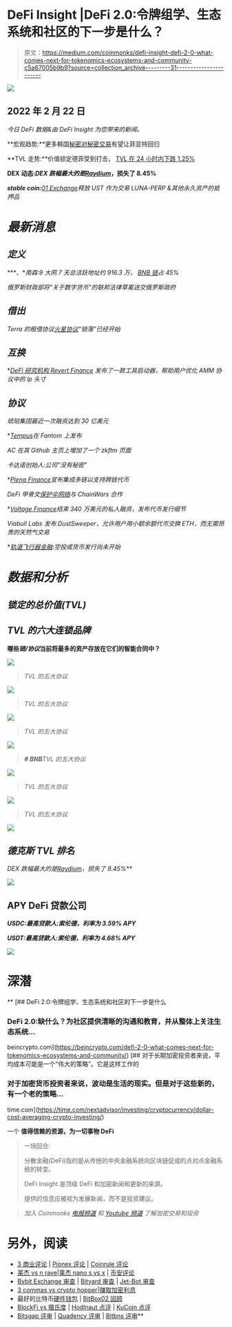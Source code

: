 # DeFi Insight |DeFi 2.0:令牌组学、生态系统和社区的下一步是什么？

> 原文：<https://medium.com/coinmonks/defi-insight-defi-2-0-what-comes-next-for-tokenomics-ecosystems-and-community-c5a67005b9b9?source=collection_archive---------31----------------------->

![](img/35cfc9c99a3b59d7b7663c85a4ec25a2.png)

## 2022 年 2 月 22 日

*今日 DeFi 数据&由 DeFi Insight 为您带来的新闻。*

**宏观趋势:**更多韩国[秘密对秘密交易](https://cryptonews.com/news/more-south-korean-crypto-crypto-exchanges-hopeful-of-making-fiat-returns.htm)有望让菲亚特回归

**TVL 走势:**价值锁定德菲受到打击， [TVL 在 24 小时内下跌 1.25%](https://defillama.com/)

**DEX 动态:***DEX 跌幅最大的是*[*Raydium*](https://defillama.com/protocol/raydium)**，损失了 8.45%**

***stable coin:**[01 Exchange](https://01exchange.medium.com/01-exchange-releases-ust-as-collateral-to-trade-luna-perp-other-perpetuals-3c87bfaa2b30)释放 UST 作为交易 LUNA-PERP &其他永久资产的抵押品*

# *最新消息*

## *定义*

***、**南森:9 大网 7 天总活跃地址约 916.3 万， [BNB 链](https://twitter.com/nansen_ai/status/1495756696794595330)占 45%*

*俄罗斯财政部将“关于数字货币”的联邦法律草案送交俄罗斯政府*

## *借出*

*Terra 的租借协议[火星协议](https://twitter.com/mars_protocol/status/1495729110190116870)“锁落”已经开始*

## *互换*

**[DeFi 研究机构 Revert Finance](https://twitter.com/revertfinance/status/1495775516623843332?s=20&t=EKF4J4ZBw0DFGtIZDBYoPA) 发布了一款工具启动器，帮助用户优化 AMM 协议中的 lp 头寸*

## *协议*

*琥珀集团最近一次融资达到 30 亿美元*

**[Tempus](https://twitter.com/TempusFinance/status/1495747382285377538)在 Fantom 上发布*

*AC 在其 Github 主页上增加了一个 zkftm 页面*

*卡达诺创始人:公司“没有秘密”*

**[Plena Finance](https://blogs.plena.finance/)宣布集成多链以支持跨链代币*

*DeFi 甲骨文[保护伞网络](/umbrella-network/umbrella-network-announces-partnership-with-chainwars-ac14f6530162)与 ChainWars 合作*

**[Voltage Finance](https://cointelegraph.com/press-releases/voltage-finance-closes-34m-private-round-releases-details-of-token-launch)结束 340 万美元的私人融资，发布代币发行细节*

*Viabull Labs 发布 DustSweeper，允许用户用小额余额代币交换 ETH，而无需昂贵的天然气交易*

**[轨道飞行器金融](https://twitter.com/Orbiter_Finance/status/1496032403869298688):空投或货币发行尚未开始*

# *数据和分析*

## *锁定的总价值(TVL)*

## *TVL 的六大连锁品牌*

**哪些*链/协议*当前将最多的资产存放在它们的智能合同中？**

*![](img/1aa4e5208ea1e13d54f1ccc8355efe53.png)*

> *TVL 的五大协议*

*![](img/f01ef74384e7198165b5843f542a9df6.png)*

> *TVL 的五大协议*

*![](img/008ef169e776379e4c13c7e97fa7bfe3.png)*

> *TVL 的五大协议*

*![](img/de27a675eed0687c186b85557880108f.png)*

> ***# BNB**TVL 的五大协议*

*![](img/c74cd9ed0c3a3101ad7773abbf109937.png)*

> *TVL 的五大协议*

*![](img/def7e23e0d2a881b9c48b3f06b97c674.png)*

> *TVL 的五大协议*

*![](img/61e3d9f0504587e5a67ca5249c15885b.png)*

## *德克斯 TVL 排名*

**DEX 跌幅最大的是*[*Raydium*](https://defillama.com/protocol/raydium)**，损失了 8.45%***

**![](img/26786bf240ca3a35ec5483a6463f7705.png)**

## **APY DeFi 贷款公司**

***USDC:最高贷款人:索伦德，利率为 3.59% APY***

***USDT:最高贷款人:索伦德，利率为 4.68% APY***

**![](img/14f8ee3ed88faac295dae59b4a88e366.png)**

# **深潜**

**[](https://beincrypto.com/defi-2-0-what-comes-next-for-tokenomics-ecosystems-and-community/) [## DeFi 2.0:令牌组学、生态系统和社区的下一步是什么

### DeFi 2.0:缺什么？为社区提供清晰的沟通和教育，并从整体上关注生态系统…

beincrypto.com](https://beincrypto.com/defi-2-0-what-comes-next-for-tokenomics-ecosystems-and-community/) [](https://time.com/nextadvisor/investing/cryptocurrency/dollar-cost-averaging-crypto-investing/) [## 对于长期加密投资者来说，平均成本可能是一个“伟大的策略”。它是这样工作的

### 对于加密货币投资者来说，波动是生活的现实。但是对于这些新的，有一个老的策略…

time.com](https://time.com/nextadvisor/investing/cryptocurrency/dollar-cost-averaging-crypto-investing/) 

一个 **值得信赖的资源，为一切事物 DeFi**

> 一场回合:
> 
> 分散金融(DeFi)指的是从传统的中央金融系统向区块链促成的点对点金融系统的转变。
> 
> DeFi Insight 是顶级 DeFi 和加密新闻和更新的来源。
> 
> 提供的信息应被视为发展新闻，而不是投资建议。

> *加入 Coinmonks* [*电报频道*](https://t.me/coincodecap) *和* [*Youtube 频道*](https://www.youtube.com/c/coinmonks/videos) *了解加密交易和投资*

# 另外，阅读

*   [3 商业评论](/coinmonks/3commas-review-an-excellent-crypto-trading-bot-2020-1313a58bec92) | [Pionex 评论](https://coincodecap.com/pionex-review-exchange-with-crypto-trading-bot) | [Coinrule 评论](/coinmonks/coinrule-review-2021-a-beginner-friendly-crypto-trading-bot-daf0504848ba)
*   [莱杰 vs n rave](/coinmonks/ledger-vs-ngrave-zero-7e40f0c1d694)|[莱杰 nano s vs x](/coinmonks/ledger-nano-s-vs-x-battery-hardware-price-storage-59a6663fe3b0) | [币安评论](/coinmonks/binance-review-ee10d3bf3b6e)
*   [Bybit Exchange 审查](/coinmonks/bybit-exchange-review-dbd570019b71) | [Bityard 审查](https://coincodecap.com/bityard-reivew) | [Jet-Bot 审查](https://coincodecap.com/jet-bot-review)
*   [3 commas vs crypto hopper](/coinmonks/3commas-vs-pionex-vs-cryptohopper-best-crypto-bot-6a98d2baa203)|[赚取加密利息](/coinmonks/earn-crypto-interest-b10b810fdda3)
*   最好的比特币[硬件钱包](/coinmonks/hardware-wallets-dfa1211730c6) | [BitBox02 回顾](/coinmonks/bitbox02-review-your-swiss-bitcoin-hardware-wallet-c36c88fff29)
*   [BlockFi vs 摄氏度](/coinmonks/blockfi-vs-celsius-vs-hodlnaut-8a1cc8c26630) | [Hodlnaut 点评](/coinmonks/hodlnaut-review-best-way-to-hodl-is-to-earn-interest-on-your-bitcoin-6658a8c19edf) | [KuCoin 点评](https://coincodecap.com/kucoin-review)
*   [Bitsgap 评审](/coinmonks/bitsgap-review-a-crypto-trading-bot-that-makes-easy-money-a5d88a336df2) | [Quadency 评审](/coinmonks/quadency-review-a-crypto-trading-automation-platform-3068eaa374e1) | [Bitbns 评审](/coinmonks/bitbns-review-38256a07e161)**